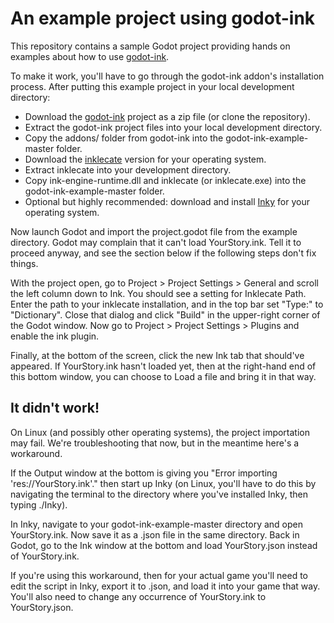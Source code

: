 # An example project using godot-ink

This repository contains a sample Godot project providing hands on examples about how to use [godot-ink](https://github.com/paulloz/godot-ink).  

To make it work, you'll have to go through the godot-ink addon's installation process. After putting this example project in your local development directory:

* Download the [godot-ink](https://github.com/paulloz/godot-ink) project as a zip file (or clone the repository).
* Extract the godot-ink project files into your local development directory.
* Copy the addons/ folder from godot-ink into the godot-ink-example-master folder.
* Download the [inklecate](https://github.com/inkle/ink/releases) version for your operating system.
* Extract inklecate into your development directory.
* Copy ink-engine-runtime.dll and inklecate (or inklecate.exe) into the godot-ink-example-master folder.
* Optional but highly recommended: download and install [Inky](https://github.com/inkle/inky) for your operating system.

Now launch Godot and import the project.godot file from the example directory.  Godot may complain that it can't load YourStory.ink. Tell it to proceed anyway, and see the section below if the following steps don't fix things. 

With the project open, go to Project > Project Settings > General and scroll the left column down to Ink. You should see a setting for Inklecate Path. Enter the path to your inklecate installation, and in the top bar set "Type:" to "Dictionary". Close that dialog and click "Build" in the upper-right corner of the Godot window. Now go to Project > Project Settings > Plugins and enable the ink plugin.

Finally, at the bottom of the screen, click the new Ink tab that should've appeared. If YourStory.ink hasn't loaded yet, then at the right-hand end of this bottom window, you can choose to Load a file and bring it in that way.

## It didn't work!

On Linux (and possibly other operating systems), the project importation may fail. We're troubleshooting that now, but in the meantime here's a workaround. 

If the Output window at the bottom is giving you "Error importing 'res://YourStory.ink'." then start up Inky (on Linux, you'll have to do this by navigating the terminal to the directory where you've installed Inky, then typing ./Inky). 

In Inky, navigate to your godot-ink-example-master directory and open YourStory.ink. Now save it as a .json file in the same directory. Back in Godot, go to the Ink window at the bottom and load YourStory.json instead of YourStory.ink. 

If you're using this workaround, then for your actual game you'll need to edit the script in Inky, export it to .json, and load it into your game that way. You'll also need to change any occurrence of YourStory.ink to YourStory.json. 
